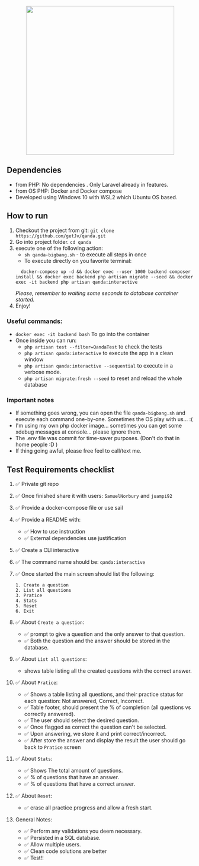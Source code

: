 <p align="center"><a href="https://laravel.com" target="_blank"><img src="https://raw.githubusercontent.com/laravel/art/master/logo-lockup/5%20SVG/2%20CMYK/1%20Full%20Color/laravel-logolockup-cmyk-red.svg" width="400"></a></p>

## Dependencies

- from PHP: No dependencies . Only Laravel already in features. 
- from OS PHP: Docker and Docker compose
- Developed using Windows 10 with WSL2 which Ubuntu OS based.

## How to run

1. Checkout the project from git: `git clone https://github.com/getJv/qanda.git`
2. Go into project folder. `cd qanda`
3. execute one of the following action: 
   * `sh qanda-bigbang.sh` - to execute all steps in once
   *  To execute directly on you favorite terminal:
   ```
     docker-compose up -d && docker exec --user 1000 backend composer install && docker exec backend php artisan migrate --seed && docker exec -it backend php artisan qanda:interactive  
   ```
   _Please, remember to waiting some seconds to database container started._
4. Enjoy!

### Useful commands:
* `docker exec -it backend bash` To go into the container
* Once inside you can run:
   * `php artisan test --filter=QandaTest` to check the tests
   * `php artisan qanda:interactive` to execute the app in a clean window
   * `php artisan qanda:interactive --sequential` to execute in a verbose mode. 
   * `php artisan migrate:fresh --seed` to reset and reload the whole database


### Important notes
 
* If something goes wrong, you can open the file `qanda-bigbang.sh` and execute each command one-by-one. Sometimes the OS play with us... :(
* I'm using my own php docker image... sometimes you can get some xdebug messages at console... please ignore them.
* The .env file was commit for time-saver purposes. (Don't do that in home people :D )
* If thing going awful, please free feel to call/text me.

## Test Requirements checklist

1. ✅ Private git repo
2. ✅  Once finished share it with users: `SamuelNorbury` and `juampi92`
3. ✅  Provide a docker-compose file or use sail
4. ✅  Provide a README with: 
   - ✅  How to use instruction
   - ✅  External dependencies use justification
5. ✅  Create a CLI interactive
6. ✅  The command name should be: `qanda:interactive`
7. ✅  Once started the main screen should list the following:
   ```
   1. Create a question 
   2. List all questions
   3. Pratice
   4. Stats
   5. Reset
   6. Exit
   ```
8. ✅  About `Create a question`:
   - ✅  prompt to give a question and the only answer to that question.
   - ✅  Both the question and the answer should be stored in the database.
    
9. ✅  About `List all questions`:
    - shows table listing all the created questions with the correct answer.

10. ✅  About `Pratice`:
    - ✅  Shows a table listing all questions, and their practice status for each question:
      Not answered, Correct, Incorrect.
    - ✅  Table footer, should present the % of completion (all questions vs correctly answered).
    - ✅  The user should select the desired question.
    - ✅  Once flagged as correct the question can't be selected.
    - ✅  Upon answering, we store it and print correct/incorrect.
    - ✅  After store the answer and display the result the user should go back to `Pratice` screen

11. ✅  About `Stats`: 
    - ✅  Shows The total amount of questions.
    - ✅  % of questions that have an answer.
    - ✅  % of questions that have a correct answer.

12. ✅  About `Reset`:
    - ✅  erase all practice progress and allow a fresh start.
    
13. General Notes:
    - ✅  Perform any validations you deem necessary.
    - ✅  Persisted in a SQL database.
    - ✅  Allow multiple users.
    - ✅  Clean code solutions are better
    - ✅  Test!!





